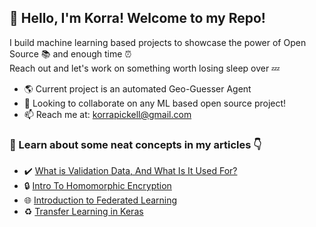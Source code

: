 ##  💾    Hello, I'm Korra! Welcome to my Repo!
I build machine learning based projects to showcase the power of Open Source 📚 and enough time ⏰  
Reach out and let's work on something worth losing sleep over 💤

- 🌎 Current project is an automated Geo-Guesser Agent
- 📕 Looking to collaborate on any ML based open source project!
- 📫 Reach me at: korrapickell@gmail.com

### 📌 Learn about some neat concepts in my articles 👇
- ✔️ [What is Validation Data, And What Is It Used For?](https://medium.com/artificialis/what-is-validation-data-and-what-is-it-used-for-158d685fb921)
- 🔒 [Intro To Homomorphic Encryption](https://medium.com/artificialis/intro-to-homomorphic-encryption-1434f34ee6d2)
- 🌐 [Introduction to Federated Learning](https://medium.com/artificialis/introduction-to-federated-learning-1da7becb70a)
- ♻️ [Transfer Learning in Keras](https://medium.com/artificialis/how-to-use-transfer-learning-in-keras-for-image-classification-b9ced0591f6f)
